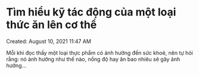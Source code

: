 ---
---

# Tìm hiểu kỹ tác động của một loại thức ăn lên cơ thể

Created: August 10, 2021 11:47 AM

Mỗi khi đọc thấy một loại thực phẩm có ảnh hưởng đến sức khoẻ, nên tự hỏi rằng: nó ảnh hưởng như thế nào, nồng độ hay ăn bao nhiêu sẽ gây ảnh hưởng...